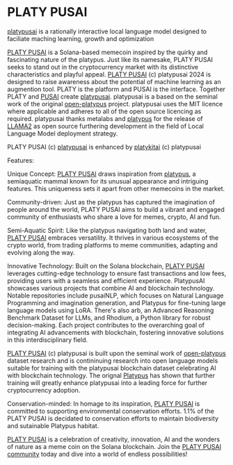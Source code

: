 # PLATY PUSAI

<a href="https://huggingface.co/platypusai">platypusai</a> is a rationally interactive local language model designed to faciliate maching learning, growth and optimization

<a href="https://raydium.io/swap/?inputCurrency=sol&outputCurrency=Joxg59odwJ9AdWkRzj4w4FqFmGMnbWtozhBjb5oQeq6">PLATY PUSAI</a> is a Solana-based memecoin inspired by the quirky and fascinating nature of the platypus. Just like its namesake, PLATY PUSAI seeks to stand out in the cryptocurrency market with its distinctive characteristics and playful appeal. <a href="https://raydium.io/swap/?inputCurrency=sol&outputCurrency=Joxg59odwJ9AdWkRzj4w4FqFmGMnbWtozhBjb5oQeq6">PLATY PUSAI</a> (c) platypusai 2024 is designed to raise awareness about the potential of machine learning as an augmention tool. PLATY is the platform and PUSAI is the interface. Together PLATY and <a href="https://huggingface.co/pusai">PUSAI</a> create <a href="https://huggingface.co/platypusai">platypusai</a>. platypusai is a based on the seminal work of the original <a href="https://paperswithcode.com/dataset/open-platypus">open-platypus</a> project. platypusai uses the MIT licence where applicable and adheres to all of the open source licencing as required. platypusai thanks metalabs and <a href="https://github.com/arielnlee/Platypus">platypus</a> for the release of <a href="https://llama.meta.com/">LLAMA2</a> as open source furthering development in the field of Local Language Model deployment strategy.<br />

PLATY PUSAI (c) <a href="https://huggingface.co/platypusai">platypusai</a> is enhanced by <a href="https://github.com/platykitai">platykitai</a> (c) platypusai

Features:

Unique Concept: [PLATY PUSAI](https://raydium.io/swap/?inputCurrency=sol&outputCurrency=Joxg59odwJ9AdWkRzj4w4FqFmGMnbWtozhBjb5oQeq6) draws inspiration from <a href="https://arxiv.org/abs/2308.07317">platypus</a>, a semiaquatic mammal known for its unusual appearance and intriguing features. This uniqueness sets it apart from other memecoins in the market.

Community-driven: Just as the platypus has captured the imagination of people around the world, PLATY PUSAI aims to build a vibrant and engaged community of enthusiasts who share a love for memes, crypto, AI and fun.

Semi-Aquatic Spirit: Like the platypus navigating both land and water, <a href="https://raydium.io/swap/?inputCurrency=sol&outputCurrency=Joxg59odwJ9AdWkRzj4w4FqFmGMnbWtozhBjb5oQeq6">PLATY PUSAI</a> embraces versatility. It thrives in various ecosystems of the crypto world, from trading platforms to meme communities, adapting and evolving along the way.

Innovative Technology: Built on the Solana blockchain, <a href="https://raydium.io/swap/?inputCurrency=sol&outputCurrency=Joxg59odwJ9AdWkRzj4w4FqFmGMnbWtozhBjb5oQeq6">PLATY PUSAI</a> leverages cutting-edge technology to ensure fast transactions and low fees, providing users with a seamless and efficient experience. PlatypusAI showcases various projects that combine AI and blockchain technology. Notable repositories include pusaiNLP, which focuses on Natural Language Programming and imagination generation, and Platypus for fine-tuning large language models using LoRA. There's also arb, an Advanced Reasoning Benchmark Dataset for LLMs, and Rhodium, a Python library for robust decision-making. Each project contributes to the overarching goal of integrating AI advancements with blockchain, fostering innovative solutions in this interdisciplinary field.

<a href="https://raydium.io/swap/?inputCurrency=sol&outputCurrency=Joxg59odwJ9AdWkRzj4w4FqFmGMnbWtozhBjb5oQeq6">PLATY PUSAI</a> (c) platypusai is built upon the seminal work of <a href="https://huggingface.co/datasets/garage-bAInd/Open-Platypus">open-platypus</a> dataset research and is contininuing research into open language models suitable for training with the platypusai blockchain dataset celebrating AI with blockchain technology. The orignal <a href="https://arxiv.org/abs/2308.07317">Platypus</a> has shown that further training will greatly enhance platypusai into a leading force for further cryptocurrency adoption.  

Conservation-minded: In homage to its inspiration, <a href="https://raydium.io/swap/?inputCurrency=sol&outputCurrency=Joxg59odwJ9AdWkRzj4w4FqFmGMnbWtozhBjb5oQeq6">PLATY PUSAI</a> is committed to supporting environmental conservation efforts. 1.1% of the PLATY PUSAI is decidated to conservation efforts to maintain biodiversity and sutainable Platypus habitat.

<a href="https://raydium.io/swap/?inputCurrency=sol&outputCurrency=Joxg59odwJ9AdWkRzj4w4FqFmGMnbWtozhBjb5oQeq6">PLATY PUSAI</a> is a celebration of creativity, innovation, AI and the wonders of nature as a meme coin on the Solana blockchain. Join the <a href="https://raydium.io/swap/?inputCurrency=sol&outputCurrency=Joxg59odwJ9AdWkRzj4w4FqFmGMnbWtozhBjb5oQeq6">PLATY PUSAI</a> <a href="https://t.me/platpsai">community</a> today and dive into a world of endless possibilities!
